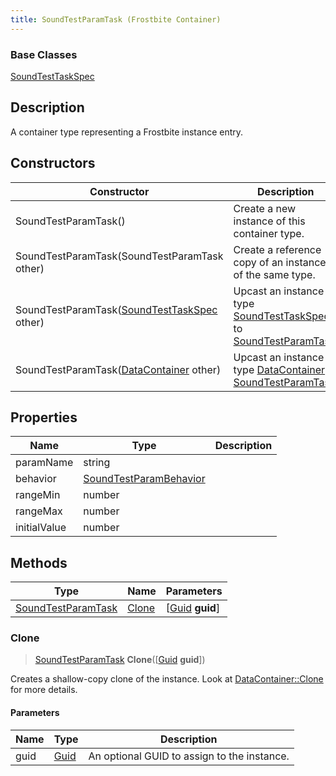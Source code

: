 ```yaml
---
title: SoundTestParamTask (Frostbite Container)
---
```

### Base Classes

[SoundTestTaskSpec](SoundTestTaskSpec)

## Description

A container type representing a Frostbite instance entry.

## Constructors

| Constructor                                                                   | Description                                                                                                                 |
| ----------------------------------------------------------------------------- | --------------------------------------------------------------------------------------------------------------------------- |
| SoundTestParamTask()                                                          | Create a new instance of this container type.                                                                               |
| SoundTestParamTask(SoundTestParamTask other)                                  | Create a reference copy of an instance of the same type.                                                                    |
| SoundTestParamTask([SoundTestTaskSpec](SoundTestTaskSpec) other)              | Upcast an instance of type [SoundTestTaskSpec](SoundTestTaskSpec) to [SoundTestParamTask](SoundTestParamTask).              |
| SoundTestParamTask([DataContainer](/vext/ref/cls/shr/datacontainer) other) | Upcast an instance of type [DataContainer](/vext/ref/cls/shr/datacontainer) to [SoundTestParamTask](SoundTestParamTask). |

## Properties

| Name         | Type                                             | Description |
| ------------ | ------------------------------------------------ | ----------- |
| paramName    | string                                           |             |
| behavior     | [SoundTestParamBehavior](SoundTestParamBehavior) |             |
| rangeMin     | number                                           |             |
| rangeMax     | number                                           |             |
| initialValue | number                                           |             |

## Methods

| Type                                     | Name            | Parameters                                     |
| ---------------------------------------- | --------------- | ---------------------------------------------- |
| [SoundTestParamTask](SoundTestParamTask) | [Clone](#clone) | \[[Guid](/vext/ref/cls/shr/guid) **guid**\] |

### Clone

> [SoundTestParamTask](SoundTestParamTask) **Clone**(\[[Guid](/vext/ref/cls/shr/guid) **guid**\])

Creates a shallow-copy clone of the instance. Look at [DataContainer::Clone](/vext/ref/cls/shr/datacontainer#clone) for more details.

#### Parameters

| Name | Type         | Description                                 |
| ---- | ------------ | ------------------------------------------- |
| guid | [Guid](Guid) | An optional GUID to assign to the instance. |
